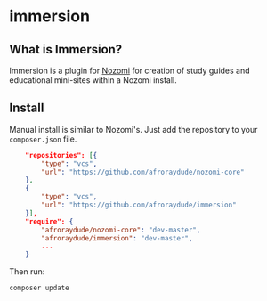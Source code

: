 # immersion

## What is Immersion?
Immersion is a plugin for [Nozomi](https://github.com/afroraydude/nozomi-core) for creation of study guides and educational mini-sites within a Nozomi install.

## Install
Manual install is similar to Nozomi's. Just add the repository to your `composer.json` file.

```json
    "repositories": [{
        "type": "vcs",
        "url": "https://github.com/afroraydude/nozomi-core"
    },
    {
        "type": "vcs",
        "url": "https://github.com/afroraydude/immersion"
    }],
    "require": {
        "afroraydude/nozomi-core": "dev-master",
        "afroraydude/immersion": "dev-master",
        ...
    }
```

Then run:

```sh
composer update
```
